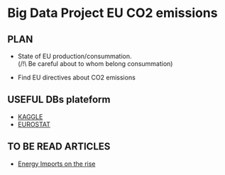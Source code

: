 # Big Data Project EU CO2 emissions
## PLAN

* State of EU production/consummation.   
(/!\ Be careful about to whom belong consummation)   

* Find EU directives about CO2 emissions

## USEFUL DBs plateform

* [KAGGLE](https://www.kaggle.com/datasets)
* [EUROSTAT](https://ec.europa.eu/eurostat/data/database)

## TO BE READ ARTICLES
* [Energy Imports on the rise](https://ec.europa.eu/eurostat/en/web/products-eurostat-news/-/DDN-20191021-1)